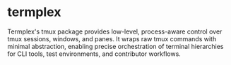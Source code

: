 # termplex
Termplex's tmux package provides low-level, process-aware control over tmux sessions, windows, and panes. It wraps raw tmux commands with minimal abstraction, enabling precise orchestration of terminal hierarchies for CLI tools, test environments, and contributor workflows.
